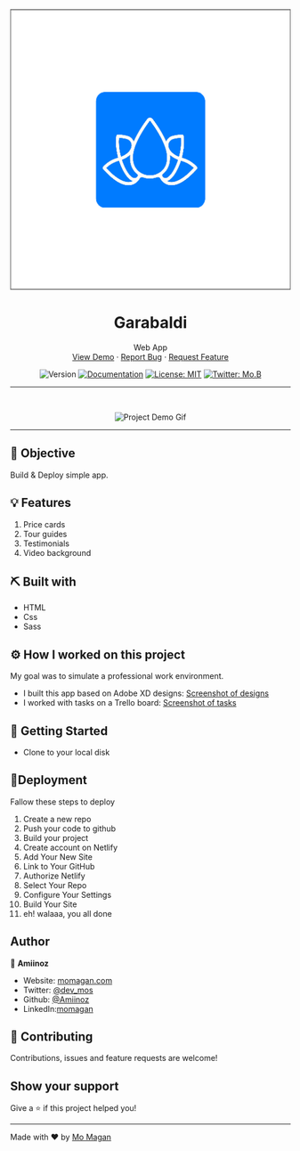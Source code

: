 



<div align="center">

<!-- project logo  -->
 <img src="/img/favicon.png">

</div>

<h1 align="center">Garabaldi</h1>

 <p align="center">
 	<!-- tagline or very short intro of your project -->
   Web App
    <br />
	 <!-- live demo link -->
    <a href="https://garabaldi.netlify.app/">View Demo</a>
    ·
	<!-- issue link here -->
    <a href="https://github.com/Amiinoz/garabaldi/issues">Report Bug</a>
    ·
	<!--  issue/discussion link -->
    <a href="https://github.com/Amiinoz/garabaldi/discussions/1">Request Feature</a>
  </p>

<div align="center">


<!-- Use Shields website (link in acknowledgement section) to generate these for your repo or just replace the links here with yours -->

![Version](https://img.shields.io/badge/version-0.1.0-blue.svg?cacheSeconds=2592000)
[![Documentation](https://img.shields.io/badge/documentation-yes-brightgreen.svg)]( https://favetees.netlify.app/)
[![License: MIT](https://img.shields.io/badge/License-MIT-yellow.svg)](#)
[![Twitter: Mo.B](https://img.shields.io/twitter/follow/dev\_mos.svg?style=social)](https://twitter.com/dev\_mos)
</div>

<hr />
<br />

<div align="center">

<!-- Add your project demo gif here -->

![Project Demo Gif](/img/garabaldixd.gif)

</div>





<hr />



## 🎯 Objective

Build & Deploy simple app.



## 💡 Features

1. Price cards
2. Tour guides
3. Testimonials
4. Video background



## ⛏️ Built with

-   HTML
-   Css
-   Sass

## ⚙️ How I worked on this project
My goal was to simulate a professional work environment.
-  I built this app based on Adobe XD designs: [Screenshot of designs](/img/garabaldixd.png)
- I worked with tasks on a Trello board: [Screenshot of tasks](/src/assets/trello.png)


## 🏁 Getting Started

- Clone to your local disk

## 🚀Deployment

Fallow these steps to deploy

1. Create a new repo
2. Push your code to github
3. Build your project
4. Create account on Netlify
5. Add Your New Site
6. Link to Your GitHub
7. Authorize Netlify
8. Select Your Repo
9. Configure Your Settings
10. Build Your Site
11. eh! walaaa, you all done



## Author

👤    **Amiinoz**

* Website: [momagan.com](https://www.momagan.com)
* Twitter: [@dev_mos](httmps:\/\/www.twitter.com\/@dev\_mos)
* Github: [@Amiinoz](https://github.com/Amiinoz)
* LinkedIn:[momagan](https://linkedin.com/in/Mo)

## 🤝 Contributing

Contributions, issues and feature requests are welcome!



## Show your support

Give a ⭐️ if this project helped you!


***
Made with ❤️ by [Mo Magan](https://www.momagan.com)

